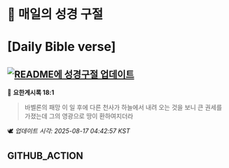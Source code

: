 # 🙏 매일의 성경 구절
# [Daily Bible verse]
## [![README에 성경구절 업데이트](https://github.com/DONGSUKA/first_test/actions/workflows/update-readme-bible.yml/badge.svg)](https://github.com/DONGSUKA/first_test/actions/workflows/update-readme-bible.yml)
<!-- START_BIBLE_VERSE -->
📖 **요한계시록 18:1**
> 바벨론의 패망 이 일 후에 다른 천사가 하늘에서 내려 오는 것을 보니 큰 권세를 가졌는데 그의 영광으로 땅이 환하여지더라

🕊️ _업데이트 시각: 2025-08-17 04:42:57 KST_
  <!-- END_BIBLE_VERSE -->
## GITHUB_ACTION
